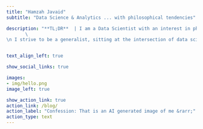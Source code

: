 ```yaml
---
title: "Hamzah Javaid"
subtitle: "Data Science & Analytics ... with philosophical tendencies"

description: "**TL;DR**  | I am a Data Scientist with an interest in philosophy.
       \
\n I strive to be a generalist, sitting at the intersection of data science + product + strategy"


text_align_left: true

show_social_links: true

images: 
- img/hello.png
image_left: true

show_action_link: true
action_link: /blog/
action_label: "Confession: That is an AI generated image of me &rarr;"
action_type: text
---
```

